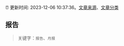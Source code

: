 :alarm_clock: 更新时间: 2023-12-06 10:37:36。[文章来源](/README.md)、[文章分类](/TAGS.md)

## 报告


> 关键字：`报告`、`月报`



